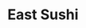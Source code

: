 ---
layout: place
title: "East Sushi"
permalink: /new-york/staten-island/east-sushi.html
stateAbbr: NY
stateName: New York
cityName: Staten Island
seo:
  name: "East Sushi"
  type: Restaurant
  links: null
description: "Looking for sushi in Staten Island, New York? Check out East Sushi for a delightful Japanese dining experience. Enjoy a variety of sushi and other dishes in ..."
place_id: ChIJMdmspK1LwokRkYEguoHA0jU
photos:
  - name: >-
      places/ChIJMdmspK1LwokRkYEguoHA0jU/photos/AeeoHcJwV2fYWJt_WsKNiRzQGniMSKZ7i7tgu_ghGFUfqQzlwfEWk1DUQFvmfxpyZZKtARsGU7n5usb-PnkxayE1XpkvOG7elvB3c3xG6fg9h6OyL04Nd8NRIn--alV_TegvYXFQwO-3n55jB_oukqdiM1nsk4_-qfefYQt36UuYqa_lzLCT6yEC4P7muvxSzDZ0cnjwYJG3Q6MdQoz7jt9VJ_RJSwSHOJIJ6SdMziQTC5guryNbqGtYmEMz_UKmGEgtDoGP6XMLp_PjNhd4efQ6aUlWSP_VKSJfQU_ZXsRqzjdG3j0cg8RJcF1L_Kt-O7BihvyHm35hbvkum0odNgtT-qjGMfLhN52b2BLrk59u_3R-r-LZ5oORq8REJkld2HF7BTGxGa-ts43PpRplVlArAb-A7P_sN2d-nsyFTXXVx5UvQwI
    widthPx: 3264
    heightPx: 1836
    authorAttributions:
      - displayName: Andrew Couche
        uri: https://maps.google.com/maps/contrib/116856338989924229839
        photoUri: >-
          https://lh3.googleusercontent.com/a-/ALV-UjUp3UrjKmarsJcuPoJ_z1VxpkNND6HDcDZXXZGlRZg-_6uUMbuJjQ=s100-p-k-no-mo
    flagContentUri: >-
      https://www.google.com/local/imagery/report/?cb_client=maps_api_places.places_api&image_key=!1e10!2sCIHM0ogKEICAgICEpsaG2AE&hl=en-US
    googleMapsUri: >-
      https://www.google.com/maps/place//data=!3m4!1e2!3m2!1sCIHM0ogKEICAgICEpsaG2AE!2e10!4m2!3m1!1s0x89c24bada4acd931:0x35d2c081ba208191
  - name: >-
      places/ChIJMdmspK1LwokRkYEguoHA0jU/photos/AeeoHcJPcsCkVb0nPhMm0oCazJec7iTrwAW_vAYcz0te2g7lxC2gvElPQFVwaJ-YjnSsQPa2xb8AmQj-lxBKWRoqx5Qneccuyq9m5IK_GtDrFDUkXgK_LsXVdlVM-R0HoXQNcI8fPUKQNyyvXVbCyKeROwtrh1AdwR94XEfiUUt389XgxGQnnN6twQD3-FHbGSqivsCEQl4qg_KVJfyWXw4aS1cezm9d4dpAmr-H2R5daCKzQMYTbUzb5Aqr24mvKSb_VeNq24-j5PCGG56g5ByiUX1WYnhNIKKSa5TyPVA9JCo-51ZPDxlY0upx9Z32AbkYaAgconJzrg4vnwOVoN_WcYqUMaPvBfu0yiE1y8_bImBhuePAd5iYhcS4b6nz2djy-D-neipQ41NnSp4xh5stxc2THi6Rf1hrgF_3UHqfTyBMtQ
    widthPx: 3264
    heightPx: 1836
    authorAttributions:
      - displayName: Andrew Couche
        uri: https://maps.google.com/maps/contrib/116856338989924229839
        photoUri: >-
          https://lh3.googleusercontent.com/a-/ALV-UjUp3UrjKmarsJcuPoJ_z1VxpkNND6HDcDZXXZGlRZg-_6uUMbuJjQ=s100-p-k-no-mo
    flagContentUri: >-
      https://www.google.com/local/imagery/report/?cb_client=maps_api_places.places_api&image_key=!1e10!2sCIHM0ogKEICAgICEpsbOKQ&hl=en-US
    googleMapsUri: >-
      https://www.google.com/maps/place//data=!3m4!1e2!3m2!1sCIHM0ogKEICAgICEpsbOKQ!2e10!4m2!3m1!1s0x89c24bada4acd931:0x35d2c081ba208191
  - name: >-
      places/ChIJMdmspK1LwokRkYEguoHA0jU/photos/AeeoHcIYk8TORgJm9iddkthPrwHT4kBVGym5Yzylscn4mI1jd41Wu9fjaroDN6TklawhcGfRTnd61mxh-2u2EeLLqdIV0o4Myr8f49qhse_OhSz1U9wu8pJxUgFXPoK7ZaFmNytzgfsUk4HXut_P2WILAGGWF__aTzJp9J5Be5ogF-DavYanM3ueppvBTjiqiT_ZowjnG1k9REbCKIjKwdoxaGl6q7ztNuz0r3kpBiTz7l-fGKkcbadWoahieiFz6Htl71IX3I0kSOQsMHb1pPJH5r_4HMz1Wqm4ACX4sW5xuLi_6d1ERJsIuiIzhTyMwznk2VZtMUe7asW6lSGJkryInnv-NxA5wGJcl2IB-5WS3mEKXN321dDJEpm_TDL213GZ1E47P1qLP_dFUlpFYyLWazCNu6i9GYSrd2dFRFx2mT8
    widthPx: 3024
    heightPx: 4032
    authorAttributions:
      - displayName: Christopher Liu
        uri: https://maps.google.com/maps/contrib/105394884937201264333
        photoUri: >-
          https://lh3.googleusercontent.com/a-/ALV-UjURO9I0CdEfIm4rk7dqoH8tjp9Q2ybZZIcLY5LiEK_tkd9lpS7L=s100-p-k-no-mo
    flagContentUri: >-
      https://www.google.com/local/imagery/report/?cb_client=maps_api_places.places_api&image_key=!1e10!2sCIHM0ogKEICAgICisNj2UQ&hl=en-US
    googleMapsUri: >-
      https://www.google.com/maps/place//data=!3m4!1e2!3m2!1sCIHM0ogKEICAgICisNj2UQ!2e10!4m2!3m1!1s0x89c24bada4acd931:0x35d2c081ba208191
  - name: >-
      places/ChIJMdmspK1LwokRkYEguoHA0jU/photos/AeeoHcJl43nqm4jlVHGETU12uRm2EDFe0aTrNOANqOpaibvA5aWp-C7OQgWSiKel-JuR9ZOTWEHKvQPlotWzC2Th-gipVBErtzKIw5dJLF04RWE8D5qI_8eR9TWvdH16jxmWVFqCmFHIgV1vuzR20ZuMCT6AjUmweMpoQyISQRUDQEKbmYaCx1wlhWmcRNgorokRWFqpe1VE7TY7RfP39spskTW8yncUkssEYE7wuSMOv5X5F1uO-lWGhtEYBSFCqu2Nnp0HyQzXm6YTZhiDE1i6RamhDXuD0pD1zvONEDZ_WlM_2t3Y-AC_UP5D3jSxAL91-HokGhFiZ4i3LUSdXPna67jGf5kvyn8nfppjCyJNUL1sp7mI-a37D_QONBMBvKxFzp2VvV_ojZ_p31uUI-gcY51w3CBPqnuo_JpUr2oCLhl60g
    widthPx: 3024
    heightPx: 4032
    authorAttributions:
      - displayName: Christopher Liu
        uri: https://maps.google.com/maps/contrib/105394884937201264333
        photoUri: >-
          https://lh3.googleusercontent.com/a-/ALV-UjURO9I0CdEfIm4rk7dqoH8tjp9Q2ybZZIcLY5LiEK_tkd9lpS7L=s100-p-k-no-mo
    flagContentUri: >-
      https://www.google.com/local/imagery/report/?cb_client=maps_api_places.places_api&image_key=!1e10!2sCIHM0ogKEICAgICisNj2MQ&hl=en-US
    googleMapsUri: >-
      https://www.google.com/maps/place//data=!3m4!1e2!3m2!1sCIHM0ogKEICAgICisNj2MQ!2e10!4m2!3m1!1s0x89c24bada4acd931:0x35d2c081ba208191
  - name: >-
      places/ChIJMdmspK1LwokRkYEguoHA0jU/photos/AeeoHcKSxuDYnWPOnfQ40VUQAH77HNxeWJhUgIvtTz8iGRu_x0GPXJXdkewsWxtQJpOdJFFhtqeKKx5wqVPBtBrRSYoPGObtnDbEdv_gSo4BI0SOvAQAx25If4LwwSXMt8TWQwyTXYA5Bj0ESS0QbqRtWFqZDCU5_RwK3L0BnEeIeijYz7-s--NyMArzNRMxu9lhBWwZcwIqz81Pb180h5FAX-Pwqj6QIy21CRahGIAdgriGDrP9dlTFvyr2oU0vTq0favsqIOc5vjGv7ZjQUuct-71Lcq8YQjI2-PuYLd6i1XkJfz1feIk2Exo-rx2Vb_XpYFMpmvOKzREeNHLXBkiGi-xNkP9dKb1Fn9tVU2KfL0Tn3g0RTLFTAiQadHktMR5pppRAKdsZNmYMyeroLQ_D7oI4_OtfoXkhQvJJveeKv5wt1ux9
    widthPx: 3024
    heightPx: 4032
    authorAttributions:
      - displayName: Christopher Liu
        uri: https://maps.google.com/maps/contrib/105394884937201264333
        photoUri: >-
          https://lh3.googleusercontent.com/a-/ALV-UjURO9I0CdEfIm4rk7dqoH8tjp9Q2ybZZIcLY5LiEK_tkd9lpS7L=s100-p-k-no-mo
    flagContentUri: >-
      https://www.google.com/local/imagery/report/?cb_client=maps_api_places.places_api&image_key=!1e10!2sCIHM0ogKEICAgICisNj20QE&hl=en-US
    googleMapsUri: >-
      https://www.google.com/maps/place//data=!3m4!1e2!3m2!1sCIHM0ogKEICAgICisNj20QE!2e10!4m2!3m1!1s0x89c24bada4acd931:0x35d2c081ba208191
  - name: >-
      places/ChIJMdmspK1LwokRkYEguoHA0jU/photos/AeeoHcLgaizvQcYn_NG24tD_5IxO1PrbKcnqLR9u_d_VoHZ4suoqvpZBQkc8-1i3W6y_OJk5lKgnwUy0JZst08eYxI21mNcB8zRggA-7-KK3x8WJWOlvpO_flj708BtxJESTmOaYLCV4I2EoxSVlWrcJ__0Ag_p52AWt_LqllXpzfCfcKTKHZX2JKcd5bfqdePJJDyaSde-Y6KXAqYKEbVBnEGi5ugg5ICJkH1rqOBYWbyonS5ANYIg97-CfzitCbzZl0dSUwrZlGdSDDbHwqrHR6hJD2kO5LTOC8uN059HohWGFWA1dYqdg45BCMBA2beylinnEKZw2iELWyQrfoekK_nKDotZB0Kft-pu5cGgSDglgwidcbzJ6Nw7k9LBnLS4FXRn2hEAuiN0kS3E4ZZZD02F8AntwstpMHrkHRYyJVloXtg
    widthPx: 1078
    heightPx: 1363
    authorAttributions:
      - displayName: Steph
        uri: https://maps.google.com/maps/contrib/112769508275669519539
        photoUri: >-
          https://lh3.googleusercontent.com/a/ACg8ocJ_SgWiUcHp7LRIFQ2cJ58GAdewFIudAceNpVYB0s_j4H-hKw=s100-p-k-no-mo
    flagContentUri: >-
      https://www.google.com/local/imagery/report/?cb_client=maps_api_places.places_api&image_key=!1e10!2sCIHM0ogKEICAgICEqsS2VQ&hl=en-US
    googleMapsUri: >-
      https://www.google.com/maps/place//data=!3m4!1e2!3m2!1sCIHM0ogKEICAgICEqsS2VQ!2e10!4m2!3m1!1s0x89c24bada4acd931:0x35d2c081ba208191
  - name: >-
      places/ChIJMdmspK1LwokRkYEguoHA0jU/photos/AeeoHcKXc-B5TZIdqr8Ue_kzBFWkV6BaVGCFQuRmNpiw-gDbXWd_LbKvC_Tr4FImIkzPf87gUVNmLJ91dFxNG3BRVhyqAwIUOtAqutP181hAi4yph30R0guvSnFb9vIGTsMl705IIEWUZdf2absOt0DOHDPcS8ishM1KI0kv2fhwRXeRdoLHfvG1WkNrcq_QgA-xkJvmmj_RB05X0LVw-FsH9U4QDxjJX_M-IU7mnfguSseff2tjGPC-iWPb-ja8rBPHu9H4k-HhWeTFOFXXEVhwndezwTU9yI-0BdxOxqK3eNU3yY1QykauD-a9VaSLkulLzIJqiQMb7-AJFBS0SJEkQrLcqefeFwhDWDNdTFtAkm2rCGp5dcTK9l05EZug5tsmnXHDdv-PzLv-fJls8o89KaQ31JsJvsWnzQtNd2mcBw42Pg
    widthPx: 1078
    heightPx: 1363
    authorAttributions:
      - displayName: Steph
        uri: https://maps.google.com/maps/contrib/112769508275669519539
        photoUri: >-
          https://lh3.googleusercontent.com/a/ACg8ocJ_SgWiUcHp7LRIFQ2cJ58GAdewFIudAceNpVYB0s_j4H-hKw=s100-p-k-no-mo
    flagContentUri: >-
      https://www.google.com/local/imagery/report/?cb_client=maps_api_places.places_api&image_key=!1e10!2sCIHM0ogKEICAgICEqsS2FQ&hl=en-US
    googleMapsUri: >-
      https://www.google.com/maps/place//data=!3m4!1e2!3m2!1sCIHM0ogKEICAgICEqsS2FQ!2e10!4m2!3m1!1s0x89c24bada4acd931:0x35d2c081ba208191
address: 4371 Amboy Rd, Staten Island, NY 10312, USA
street: 4371 Amboy Rd
city: Staten Island
state: NY
zip: '10312'
country: USA
neighborhood: Eltingville
latitude: '40.545468'
longitude: '-74.161814'
accessibility_options:
  wheelchairAccessibleEntrance: true
  wheelchairAccessibleRestroom: true
  wheelchairAccessibleSeating: true
business_status: OPERATIONAL
name: East Sushi
google_maps_links:
  directionsUri: >-
    https://www.google.com/maps/dir//''/data=!4m7!4m6!1m1!4e2!1m2!1m1!1s0x89c24bada4acd931:0x35d2c081ba208191!3e0
  placeUri: https://maps.google.com/?cid=3878373892525425041
  writeAReviewUri: >-
    https://www.google.com/maps/place//data=!4m3!3m2!1s0x89c24bada4acd931:0x35d2c081ba208191!12e1
  reviewsUri: >-
    https://www.google.com/maps/place//data=!4m4!3m3!1s0x89c24bada4acd931:0x35d2c081ba208191!9m1!1b1
  photosUri: >-
    https://www.google.com/maps/place//data=!4m3!3m2!1s0x89c24bada4acd931:0x35d2c081ba208191!10e5
primary_type: Sushi Restaurant
opening_hours:
  regular: null
  current: null
secondary_opening_hours:
  regular:
    weekdayDescriptions: null
    type: null
  current:
    weekdayDescriptions: null
    type: null
phone: null
price_level: null
price_range: null
rating: null
rating_count: 0
website: null
reviews: null
parking_options: null
payment_options: null
allow_dogs: null
curbside_pickup: null
delivery: null
dine_in: null
good_for_children: null
good_for_groups: null
good_for_sports: null
live_music: null
menu_for_children: null
outdoor_seating: null
reservable: null
restroom: null
serves_beer: null
serves_breakfast: null
serves_brunch: null
serves_cocktails: null
serves_coffee: null
serves_dinner: null
serves_dessert: null
serves_lunch: null
serves_vegetarian_food: null
serves_wine: null
takeout: null
summary: null

---